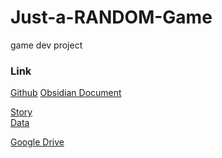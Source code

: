 # Just-a-RANDOM-Game
game dev project

<h3>Link</h3>

[Github](https://github.com/GtfMinecraft/Just-a-RANDOM-Game)
[Obsidian Document](https://github.com/GtfMinecraft/JRG-docs)

[Story](https://docs.google.com/document/d/17q3B3J7-ifGZnYDPa9oxWDpIhMJfPJ_qVVtLJZiSa0c/edit?usp=sharing)  
[Data](https://docs.google.com/spreadsheets/d/1anQr66ZH60E-OcD_ZVCuxEj-J0hGMnBYav2UqhLw68c/edit?usp=sharing)

[Google Drive](https://drive.google.com/drive/folders/1wUxiWOuVGxcR1Dyet2pAv528f52lO0sf?usp=sharing)
